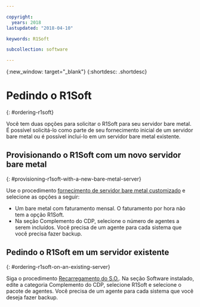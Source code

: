 ```yaml
---

copyright:
  years: 2018
lastupdated: "2018-04-10"

keywords: R1Soft

subcollection: software

---
```


{:new_window: target="_blank"}
{:shortdesc: .shortdesc}

# Pedindo o R1Soft
{: #ordering-r1soft}

Você tem duas opções para solicitar o R1Soft para seu servidor bare metal. É possível solicitá-lo como parte de seu fornecimento inicial de um servidor bare metal ou é possível incluí-lo em um servidor bare metal existente.

## Provisionando o R1Soft com um novo servidor bare metal
{: #provisioning-r1soft-with-a-new-bare-metal-server}

Use o procedimento [fornecimento de servidor bare metal customizado](https://cloud.ibm.com/docs/bare-metal/baremetal-provision.html#building-a-custom-bare-metal-server) e selecione as opções a seguir:

* Um bare metal com faturamento mensal. O faturamento por hora não tem a opção R1Soft.
* Na seção Complemento do CDP, selecione o número de agentes a serem incluídos. Você precisa de um agente para cada sistema que você precisa fazer backup.

## Pedindo o R1Soft em um servidor existente
{: #ordering-r1soft-on-an-existing-server}

Siga o procedimento [Recarregamento do S.O.](/docs/infrastructure/software?topic=software-reloading-the-os). Na seção Software instalado, edite a categoria Complemento do CDP, selecione R1Soft e selecione o pacote de agentes. Você precisa de um agente para cada sistema que você deseja fazer backup.
